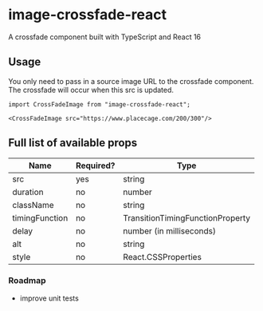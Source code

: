 # image-crossfade-react
A crossfade component built with TypeScript and React 16

## Usage
You only need to pass in a source image URL to the crossfade component. The crossfade will occur when this src is updated.

```tsx
import CrossFadeImage from "image-crossfade-react";

<CrossFadeImage src="https://www.placecage.com/200/300"/>
```

## Full list of available props
| Name  | Required?  | Type  |
|---|---|---|
| src  | yes  | string  |
| duration  | no  | number  |
| className  | no  | string  |
| timingFunction  | no  | TransitionTimingFunctionProperty  |
| delay  | no | number (in milliseconds)  |
| alt  | no  | string  |
| style  | no  | React.CSSProperties  |

### Roadmap
* improve unit tests
